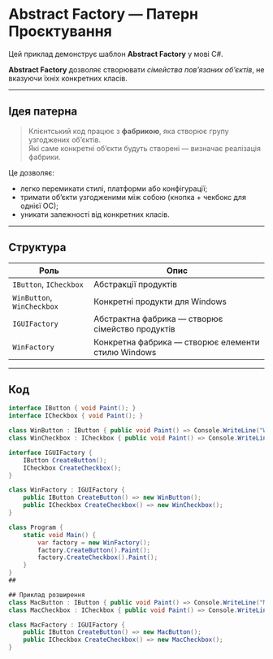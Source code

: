 # Abstract Factory — Патерн Проєктування

Цей приклад демонструє шаблон **Abstract Factory** у мові C#.

**Abstract Factory** дозволяє створювати *сімейства пов’язаних об’єктів*, не вказуючи їхніх конкретних класів.

---

## Ідея патерна

> Клієнтський код працює з **фабрикою**, яка створює групу узгоджених об’єктів.  
> Які саме конкретні об’єкти будуть створені — визначає реалізація фабрики.

Це дозволяє:
- легко перемикати стилі, платформи або конфігурації;
- тримати об’єкти узгодженими між собою (кнопка + чекбокс для однієї ОС);
- уникати залежності від конкретних класів.

---

## Структура

| Роль | Опис |
|------|------|
| `IButton`, `ICheckbox` | Абстракції продуктів |
| `WinButton`, `WinCheckbox` | Конкретні продукти для Windows |
| `IGUIFactory` | Абстрактна фабрика — створює сімейство продуктів |
| `WinFactory` | Конкретна фабрика — створює елементи стилю Windows |

---

## Код

```csharp
interface IButton { void Paint(); }
interface ICheckbox { void Paint(); }

class WinButton : IButton { public void Paint() => Console.WriteLine("Windows Button"); }
class WinCheckbox : ICheckbox { public void Paint() => Console.WriteLine("Windows Checkbox"); }

interface IGUIFactory {
    IButton CreateButton();
    ICheckbox CreateCheckbox();
}

class WinFactory : IGUIFactory {
    public IButton CreateButton() => new WinButton();
    public ICheckbox CreateCheckbox() => new WinCheckbox();
}

class Program {
    static void Main() {
        var factory = new WinFactory();
        factory.CreateButton().Paint();
        factory.CreateCheckbox().Paint();
    }
}
## 

## Приклад розширення
class MacButton : IButton { public void Paint() => Console.WriteLine("Mac Button"); }
class MacCheckbox : ICheckbox { public void Paint() => Console.WriteLine("Mac Checkbox"); }

class MacFactory : IGUIFactory {
    public IButton CreateButton() => new MacButton();
    public ICheckbox CreateCheckbox() => new MacCheckbox();
}

